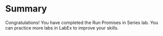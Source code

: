 # Summary

Congratulations! You have completed the Run Promises in Series lab. You can practice more labs in LabEx to improve your skills.
